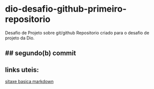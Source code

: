 # dio-desafio-github-primeiro-repositorio

Desafio de Projeto sobre git/github
Repositorio criado para o desafio de projeto da Dio.

## ## segundo(b) commit

## links uteis:

[sitaxe basica markdown](https://www.markdownguide.org/basic-syntax/)


